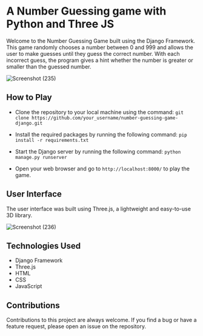 A Number Guessing game with Python and Three JS
===========================================

Welcome to the Number Guessing Game built using the Django Framework. This game randomly chooses a number between 0 and 999 and allows the user to make guesses until they guess the correct number. With each incorrect guess, the program gives a hint whether the number is greater or smaller than the guessed number. 

![Screenshot (235)](https://github.com/DonGuillotine/django-3js-game/assets/89584431/e2fc829e-e20d-4d61-9b95-cc445283d261)

How to Play
-----------

-   Clone the repository to your local machine using the command: `git clone https://github.com/your_username/number-guessing-game-django.git`

-   Install the required packages by running the following command: `pip install -r requirements.txt`

-   Start the Django server by running the following command: `python manage.py runserver`

-   Open your web browser and go to `http://localhost:8000/` to play the game.


User Interface
--------------

The user interface was built using Three.js, a lightweight and easy-to-use 3D library.

![Screenshot (236)](https://github.com/DonGuillotine/django-3js-game/assets/89584431/515859ce-b927-49df-8d12-de26d52e28f7)


Technologies Used
-----------------

-   Django Framework
-   Three.js
-   HTML
-   CSS
-   JavaScript

Contributions
-------------
Contributions to this project are always welcome. If you find a bug or have a feature request, please open an issue on the repository.
